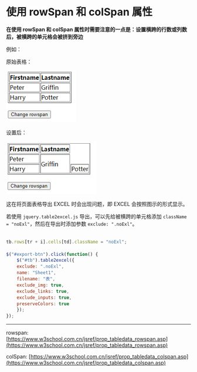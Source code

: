 # 使用 rowSpan 和 colSpan 属性


**在使用 rowSpan 和 colSpan 属性时需要注意的一点是：设置横跨的行数或列数后，被横跨的单元格会被挤到旁边**

例如：

原始表格：

![rowspan01](./image/rowspan01.png)

设置后：

![rowspan02](./image/rowspan02.png)


这在将页面表格导出 EXCEL 时会出现问题，即 EXCEL 会按照图示的形式显示。


若使用 `jquery.table2excel.js` 导出，可以先给被横跨的单元格添加 `className = "noExl"`，然后在导出时添加参数 `exclude: ".noExl"`。

```js

tb.rows[tr + i].cells[td].className = "noExl";

$("#export-btn").click(function() {
	$("#tb").table2excel({
	exclude: ".noExl",
	name: "Sheet1",
	filename: "表",
	exclude_img: true,
	exclude_links: true,
	exclude_inputs: true,
	preserveColors: true
	});
});
```

----------------------------------

rowspan: [https://www.w3school.com.cn/jsref/prop_tabledata_rowspan.asp](https://www.w3school.com.cn/jsref/prop_tabledata_rowspan.asp)

colSpan: [https://www.w3school.com.cn/jsref/prop_tabledata_colspan.asp](https://www.w3school.com.cn/jsref/prop_tabledata_colspan.asp)